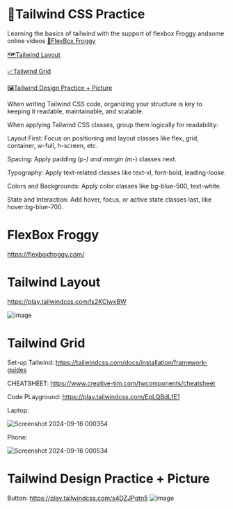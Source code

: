 # 💨Tailwind CSS Practice
Learning the basics of tailwind with the support of flexbox Froggy andsome online videos
[🐸FlexBox Froggy](#FlexBox-Froggy)

[🗺️Tailwind Layout](#Tailwind-Layout)

[📈Tailwind Grid](#Tailwind-Grid)

[🖼️Tailwind Design Practice + Picture](#Tailwind-Design-Practice-+-Picture)

When writing Tailwind CSS code, organizing your structure is key to keeping it readable, maintainable, and scalable.


When applying Tailwind CSS classes, group them logically for readability:

Layout First: Focus on positioning and layout classes like flex, grid, container, w-full, h-screen, etc.

Spacing: Apply padding (p-*) and margin (m-*) classes next.

Typography: Apply text-related classes like text-xl, font-bold, leading-loose.

Colors and Backgrounds: Apply color classes like bg-blue-500, text-white.

State and Interaction: Add hover, focus, or active state classes last, like hover:bg-blue-700.


# FlexBox Froggy

https://flexboxfroggy.com/


# Tailwind Layout

https://play.tailwindcss.com/ls2KCiwxBW


![image](https://github.com/user-attachments/assets/d5ca22a9-d69d-48d4-a01f-4a2617d3f62a)


# Tailwind Grid

Set-up Tailwind: https://tailwindcss.com/docs/installation/framework-guides

CHEATSHEET: https://www.creative-tim.com/twcomponents/cheatsheet

Code PLayground: https://play.tailwindcss.com/EpLQBdLfE1

Laptop:

![Screenshot 2024-09-16 000354](https://github.com/user-attachments/assets/9ffd94a2-592f-48ec-bca6-b443bd70682c)

Phone:

![Screenshot 2024-09-16 000534](https://github.com/user-attachments/assets/613c9432-5cac-4016-a4fa-fe6195e6d736)

# Tailwind Design Practice + Picture

Button:
https://play.tailwindcss.com/s4DZJPqtn5
![image](https://github.com/user-attachments/assets/7cc599d8-4b0c-4470-a626-494ceb04ab0d)

